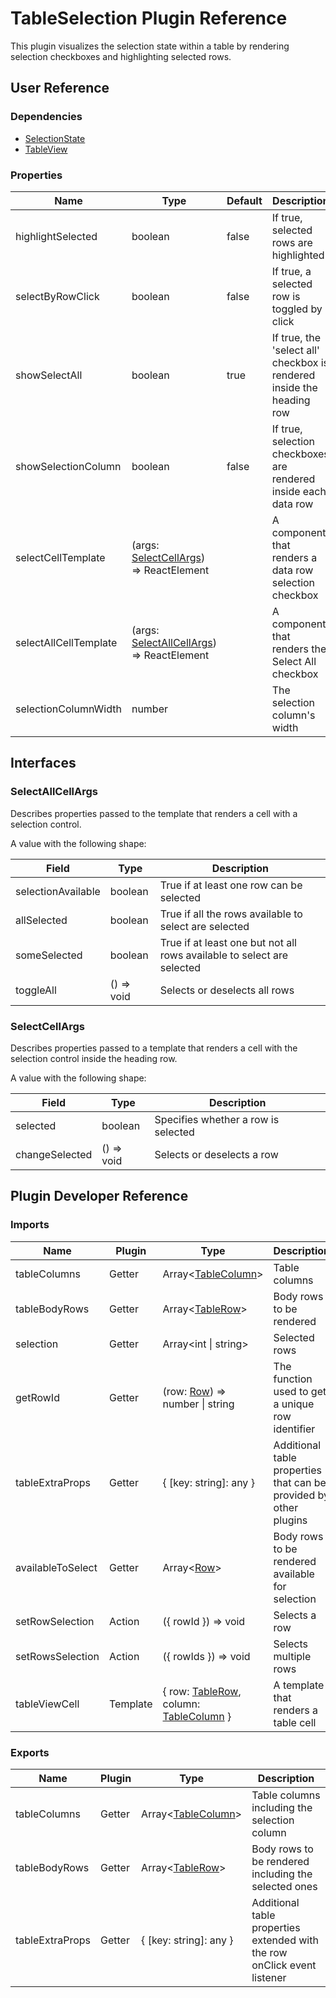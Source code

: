 # TableSelection Plugin Reference

This plugin visualizes the selection state within a table by rendering selection checkboxes and highlighting selected rows.

## User Reference

### Dependencies

- [SelectionState](selection-state.md)
- [TableView](table-view.md)

### Properties

Name | Type | Default | Description
-----|------|---------|------------
highlightSelected | boolean | false | If true, selected rows are highlighted
selectByRowClick | boolean | false | If true, a selected row is toggled by click
showSelectAll | boolean | true | If true, the 'select all' checkbox is rendered inside the heading row
showSelectionColumn | boolean | false | If true, selection checkboxes are rendered inside each data row
selectCellTemplate | (args: [SelectCellArgs](#select-cell-args)) => ReactElement | | A component that renders a data row selection checkbox
selectAllCellTemplate | (args: [SelectAllCellArgs](#select-all-cell-args)) => ReactElement | | A component that renders the Select All checkbox
selectionColumnWidth | number | | The selection column's width

## Interfaces

### <a name="select-all-cell-args"></a>SelectAllCellArgs

Describes properties passed to the template that renders a cell with a selection control.

A value with the following shape:

Field | Type | Description
------|------|------------
selectionAvailable | boolean | True if at least one row can be selected
allSelected | boolean | True if all the rows available to select are selected
someSelected | boolean | True if at least one but not all rows available to select are selected
toggleAll | () => void | Selects or deselects all rows

### <a name="select-cell-args"></a>SelectCellArgs

Describes properties passed to a template that renders a cell with the selection control inside the heading row.

A value with the following shape:

Field | Type | Description
------|------|------------
selected | boolean | Specifies whether a row is selected
changeSelected | () => void | Selects or deselects a row

## Plugin Developer Reference

### Imports

Name | Plugin | Type | Description
-----|--------|------|------------
tableColumns | Getter | Array&lt;[TableColumn](table-view.md#table-column)&gt; | Table columns
tableBodyRows | Getter | Array&lt;[TableRow](table-view.md#table-row)&gt; | Body rows to be rendered
selection | Getter | Array&lt;int &#124; string&gt; | Selected rows
getRowId | Getter | (row: [Row](grid.md#row)) => number &#124; string | The function used to get a unique row identifier
tableExtraProps | Getter | { [key: string]: any } | Additional table properties that can be provided by other plugins
availableToSelect | Getter | Array&lt;[Row](grid.md#row)&gt; | Body rows to be rendered available for selection
setRowSelection | Action | ({ rowId }) => void | Selects a row
setRowsSelection | Action | ({ rowIds }) => void | Selects multiple rows
tableViewCell | Template | { row: [TableRow](table-view.md#table-row), column: [TableColumn](table-view.md#table-column) } | A template that renders a table cell

### Exports

Name | Plugin | Type | Description
-----|--------|------|------------
tableColumns | Getter | Array&lt;[TableColumn](table-view.md#table-column)&gt; | Table columns including the selection column
tableBodyRows | Getter | Array&lt;[TableRow](table-view.md#table-row)&gt; | Body rows to be rendered including the selected ones
tableExtraProps | Getter | { [key: string]: any } | Additional table properties extended with the row onClick event listener
